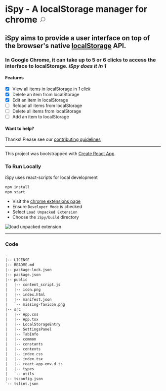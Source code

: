 # iSpy - A localStorage manager for chrome <img src="https://raw.githubusercontent.com/rossedfort/iSpy/master/public/icon.png" width="20">

## iSpy aims to provide a user interface on top of the browser's native [localStorage](https://developer.mozilla.org/en-US/docs/Web/API/Window/localStorage) API.

### In Google Chrome, it can take up to 5 or 6 clicks to access the interface to localStorage. _iSpy does it in 1_

#### Features

- [x] View all items in localStorage in _1 click_
- [x] Delete an item from localStorage
- [x] Edit an item in localStorage
- [ ] Reload all items from localStorage
- [ ] Delete all items from localStorage
- [ ] Add an item to localStorage

#### Want to help?
Thanks! Please see our [contributing guidelines](https://github.com/rossedfort/iSpy/blob/master/.github/CONTRIBUTING.md)

---

This project was bootstrapped with [Create React App](https://github.com/facebook/create-react-app).

### To Run Locally
iSpy uses react-scripts for local development
```shell
npm install
npm start
```
* Visit the [chrome extensions page](chrome://extensions)
* Ensure `Developer Mode` is checked
* Select `Load Unpacked Extension`
* Choose the `iSpy/build` directory

<img src="https://i.imgur.com/guA0mjZ.gif" title="load unpacked extension" />

---

### Code
```
.
|-- LICENSE
|-- README.md
|-- package-lock.json
|-- package.json
|-- public
|   |-- content_script.js
|   |-- icon.png
|   |-- index.html
|   |-- manifest.json
|   `-- missing-favicon.png
|-- src
|   |-- App.css
|   |-- App.tsx
|   |-- LocalStorageEntry
|   |-- SettingsPanel
|   |-- TabInfo
|   |-- common
|   |-- constants
|   |-- contexts
|   |-- index.css
|   |-- index.tsx
|   |-- react-app-env.d.ts
|   |-- types
|   `-- utils
|-- tsconfig.json
`-- tslint.json
```
